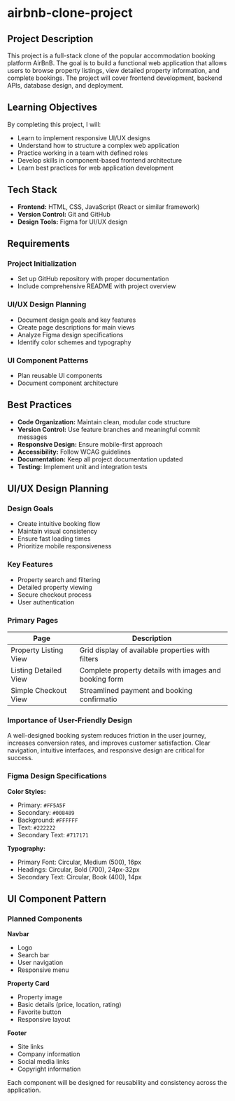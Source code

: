 # airbnb-clone-project

## Project Description

This project is a full-stack clone of the popular accommodation booking platform AirBnB. The goal is to build a functional web application that allows users to browse property listings, view detailed property information, and complete bookings. The project will cover frontend development, backend APIs, database design, and deployment.

## Learning Objectives

By completing this project, I will:

- Learn to implement responsive UI/UX designs
- Understand how to structure a complex web application
- Practice working in a team with defined roles
- Develop skills in component-based frontend architecture
- Learn best practices for web application development

## Tech Stack

- **Frontend:** HTML, CSS, JavaScript (React or similar framework)
- **Version Control:** Git and GitHub
- **Design Tools:** Figma for UI/UX design

## Requirements

### Project Initialization

- Set up GitHub repository with proper documentation
- Include comprehensive README with project overview

### UI/UX Design Planning

- Document design goals and key features
- Create page descriptions for main views
- Analyze Figma design specifications
- Identify color schemes and typography

### UI Component Patterns

- Plan reusable UI components
- Document component architecture

## Best Practices

- **Code Organization:** Maintain clean, modular code structure
- **Version Control:** Use feature branches and meaningful commit messages
- **Responsive Design:** Ensure mobile-first approach
- **Accessibility:** Follow WCAG guidelines
- **Documentation:** Keep all project documentation updated
- **Testing:** Implement unit and integration tests

## UI/UX Design Planning

### Design Goals

- Create intuitive booking flow
- Maintain visual consistency
- Ensure fast loading times
- Prioritize mobile responsiveness

### Key Features

- Property search and filtering
- Detailed property viewing
- Secure checkout process
- User authentication

### Primary Pages

| Page                   | Description                                                      |
|------------------------|------------------------------------------------------------------|
| Property Listing View  | Grid display of available properties with filters                |
| Listing Detailed View  | Complete property details with images and booking form           |
| Simple Checkout View   | Streamlined payment and booking confirmatio

### Importance of User-Friendly Design

A well-designed booking system reduces friction in the user journey, increases conversion rates, and improves customer satisfaction. Clear navigation, intuitive interfaces, and responsive design are critical for success.

### Figma Design Specifications

**Color Styles:**

- Primary: `#FF5A5F`
- Secondary: `#008489`
- Background: `#FFFFFF`
- Text: `#222222`
- Secondary Text: `#717171`

**Typography:**

- Primary Font: Circular, Medium (500), 16px
- Headings: Circular, Bold (700), 24px-32px
- Secondary Text: Circular, Book (400), 14px


## UI Component Pattern

### Planned Components

**Navbar**

- Logo
- Search bar
- User navigation
- Responsive menu

**Property Card**

- Property image
- Basic details (price, location, rating)
- Favorite button
- Responsive layout

**Footer**

- Site links
- Company information
- Social media links
- Copyright information

Each component will be designed for reusability and consistency across the application.
